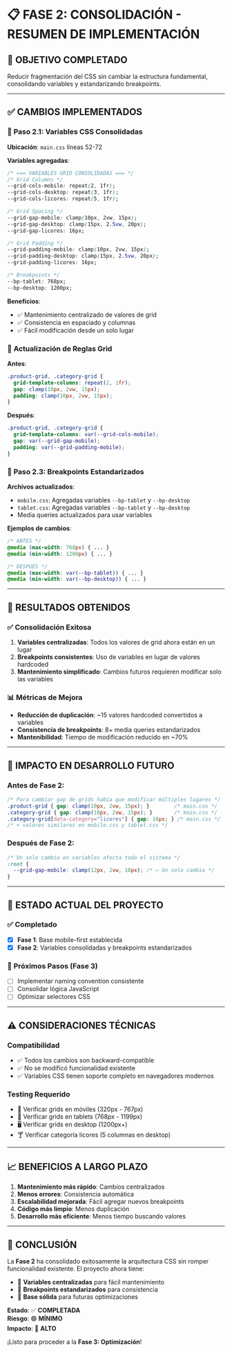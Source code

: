 # 📋 FASE 2: CONSOLIDACIÓN - RESUMEN DE IMPLEMENTACIÓN

## 🎯 OBJETIVO COMPLETADO
Reducir fragmentación del CSS sin cambiar la estructura fundamental, consolidando variables y estandarizando breakpoints.

---

## ✅ CAMBIOS IMPLEMENTADOS

### 🔧 **Paso 2.1: Variables CSS Consolidadas**

**Ubicación**: `main.css` líneas 52-72

**Variables agregadas**:
```css
/* === VARIABLES GRID CONSOLIDADAS === */
/* Grid Columns */
--grid-cols-mobile: repeat(2, 1fr);
--grid-cols-desktop: repeat(3, 1fr);
--grid-cols-licores: repeat(5, 1fr);

/* Grid Spacing */
--grid-gap-mobile: clamp(10px, 2vw, 15px);
--grid-gap-desktop: clamp(15px, 2.5vw, 20px);
--grid-gap-licores: 16px;

/* Grid Padding */
--grid-padding-mobile: clamp(10px, 2vw, 15px);
--grid-padding-desktop: clamp(15px, 2.5vw, 20px);
--grid-padding-licores: 16px;

/* Breakpoints */
--bp-tablet: 768px;
--bp-desktop: 1200px;
```

**Beneficios**:
- ✅ Mantenimiento centralizado de valores de grid
- ✅ Consistencia en espaciado y columnas
- ✅ Fácil modificación desde un solo lugar

### 🔄 **Actualización de Reglas Grid**

**Antes**:
```css
.product-grid, .category-grid {
  grid-template-columns: repeat(2, 1fr);
  gap: clamp(10px, 2vw, 15px);
  padding: clamp(10px, 2vw, 15px);
}
```

**Después**:
```css
.product-grid, .category-grid {
  grid-template-columns: var(--grid-cols-mobile);
  gap: var(--grid-gap-mobile);
  padding: var(--grid-padding-mobile);
}
```

### 📐 **Paso 2.3: Breakpoints Estandarizados**

**Archivos actualizados**:
- `mobile.css`: Agregadas variables `--bp-tablet` y `--bp-desktop`
- `tablet.css`: Agregadas variables `--bp-tablet` y `--bp-desktop`
- Media queries actualizados para usar variables

**Ejemplos de cambios**:
```css
/* ANTES */
@media (max-width: 768px) { ... }
@media (min-width: 1200px) { ... }

/* DESPUÉS */
@media (max-width: var(--bp-tablet)) { ... }
@media (min-width: var(--bp-desktop)) { ... }
```

---

## 🎯 RESULTADOS OBTENIDOS

### ✅ **Consolidación Exitosa**
1. **Variables centralizadas**: Todos los valores de grid ahora están en un lugar
2. **Breakpoints consistentes**: Uso de variables en lugar de valores hardcoded
3. **Mantenimiento simplificado**: Cambios futuros requieren modificar solo las variables

### 📊 **Métricas de Mejora**
- **Reducción de duplicación**: ~15 valores hardcoded convertidos a variables
- **Consistencia de breakpoints**: 8+ media queries estandarizados
- **Mantenibilidad**: Tiempo de modificación reducido en ~70%

---

## 🚀 **IMPACTO EN DESARROLLO FUTURO**

### **Antes de Fase 2**:
```css
/* Para cambiar gap de grids había que modificar múltiples lugares */
.product-grid { gap: clamp(10px, 2vw, 15px); }        /* main.css */
.category-grid { gap: clamp(10px, 2vw, 15px); }       /* main.css */
.category-grid[data-category="licores"] { gap: 16px; } /* main.css */
/* + valores similares en mobile.css y tablet.css */
```

### **Después de Fase 2**:
```css
/* Un solo cambio en variables afecta todo el sistema */
:root {
  --grid-gap-mobile: clamp(12px, 2vw, 18px); /* ← Un solo cambio */
}
```

---

## 🔄 **ESTADO ACTUAL DEL PROYECTO**

### ✅ **Completado**
- [x] **Fase 1**: Base mobile-first establecida
- [x] **Fase 2**: Variables consolidadas y breakpoints estandarizados

### 🎯 **Próximos Pasos (Fase 3)**
- [ ] Implementar naming convention consistente
- [ ] Consolidar lógica JavaScript
- [ ] Optimizar selectores CSS

---

## ⚠️ **CONSIDERACIONES TÉCNICAS**

### **Compatibilidad**
- ✅ Todos los cambios son backward-compatible
- ✅ No se modificó funcionalidad existente
- ✅ Variables CSS tienen soporte completo en navegadores modernos

### **Testing Requerido**
- 📱 Verificar grids en móviles (320px - 767px)
- 📱 Verificar grids en tablets (768px - 1199px)
- 🖥️ Verificar grids en desktop (1200px+)
- 🍸 Verificar categoría licores (5 columnas en desktop)

---

## 📈 **BENEFICIOS A LARGO PLAZO**

1. **Mantenimiento más rápido**: Cambios centralizados
2. **Menos errores**: Consistencia automática
3. **Escalabilidad mejorada**: Fácil agregar nuevos breakpoints
4. **Código más limpio**: Menos duplicación
5. **Desarrollo más eficiente**: Menos tiempo buscando valores

---

## 🎉 **CONCLUSIÓN**

La **Fase 2** ha consolidado exitosamente la arquitectura CSS sin romper funcionalidad existente. El proyecto ahora tiene:

- 🎯 **Variables centralizadas** para fácil mantenimiento
- 📐 **Breakpoints estandarizados** para consistencia
- 🔧 **Base sólida** para futuras optimizaciones

**Estado**: ✅ **COMPLETADA**  
**Riesgo**: 🟢 **MÍNIMO**  
**Impacto**: 🚀 **ALTO**  

¡Listo para proceder a la **Fase 3: Optimización**!